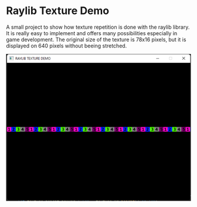 # Raylib Texture Demo

<p>
  A small project to show how texture repetition is done with the raylib library. It is really easy to implement 
  and offers many possibilities especially in game development. The original size of the texture is 78x16 pixels,
  but it is displayed on 640 pixels without beeing stretched.
</p>

<p align="center">
  <img src="https://github.com/gpietz/raylib_texture_demo/blob/master/docs/2022-07-24 20_34_45-raylib_texture_demo.png"/>
</p>
